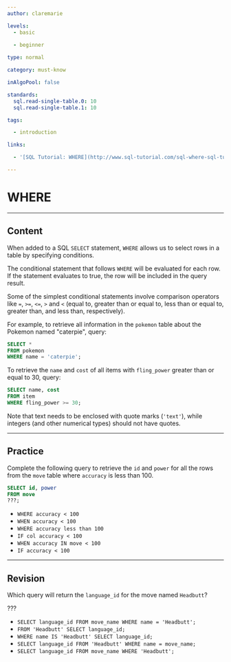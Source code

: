 ```yaml
---
author: claremarie

levels:
  - basic
  
  - beginner

type: normal

category: must-know

inAlgoPool: false

standards:
  sql.read-single-table.0: 10
  sql.read-single-table.1: 10

tags:

  - introduction

links:

  - '[SQL Tutorial: WHERE](http://www.sql-tutorial.com/sql-where-sql-tutorial/){website}'

---
```


# WHERE

---
## Content

When added to a SQL `SELECT` statement, `WHERE` allows us to select rows in a table by specifying conditions.

The conditional statement that follows `WHERE` will be evaluated for each row. If the statement evaluates to true, the row will be included in the query result.

Some of the simplest conditional statements involve comparison operators like `=`, `>=`, `<=`, `>` and `<` (equal to, greater than or equal to, less than or equal to, greater than, and less than, respectively).

For example, to retrieve all information in the `pokemon` table about the Pokemon named "caterpie", query:

```sql
SELECT *
FROM pokemon
WHERE name = 'caterpie';
```

To retrieve the `name` and `cost` of all items with `fling_power` greater than or equal to 30, query:

```sql
SELECT name, cost
FROM item
WHERE fling_power >= 30;
```

Note that text needs to be enclosed with quote marks (`'text'`), while integers (and other numerical types) should not have quotes.


---
## Practice

Complete the following query to retrieve the `id` and `power` for all the rows from the `move` table where `accuracy` is less than 100.


```sql
SELECT id, power
FROM move
???;
```


* `WHERE accuracy < 100`
* `WHEN accuracy < 100`
* `WHERE accuracy less than 100`
* `IF col accuracy < 100`
* `WHEN accuracy IN move < 100`
* `IF accuracy < 100`


---
## Revision

Which query will return the `language_id` for the move named `Headbutt`?

???

* `SELECT language_id FROM move_name WHERE name = 'Headbutt';`
* `FROM 'Headbutt' SELECT language_id;`
* `WHERE name IS 'Headbutt' SELECT language_id;`
* `SELECT language_id FROM 'Headbutt' WHERE name = move_name;`
* `SELECT language_id FROM move_name WHERE 'Headbutt';`
 

